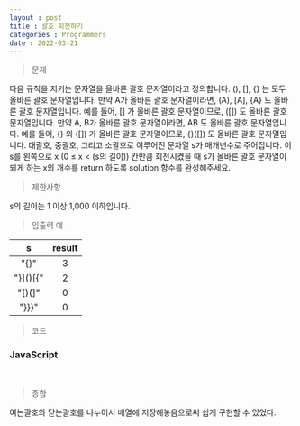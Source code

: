 ```yaml
---
layout : post
title : 괄호 회전하기
categories : Programmers
date : 2022-03-21
---
```

> 문제<br>

다음 규칙을 지키는 문자열을 올바른 괄호 문자열이라고 정의합니다.
(), [], {} 는 모두 올바른 괄호 문자열입니다.
만약 A가 올바른 괄호 문자열이라면, (A), [A], {A} 도 올바른 괄호 문자열입니다.
예를 들어, [] 가 올바른 괄호 문자열이므로, ([]) 도 올바른 괄호 문자열입니다.
만약 A, B가 올바른 괄호 문자열이라면, AB 도 올바른 괄호 문자열입니다.
예를 들어, {} 와 ([]) 가 올바른 괄호 문자열이므로, {}([]) 도 올바른 괄호 문자열입니다.
대괄호, 중괄호, 그리고 소괄호로 이루어진 문자열 s가 매개변수로 주어집니다.
이 s를 왼쪽으로 x (0 ≤ x < (s의 길이)) 칸만큼 회전시켰을 때 s가 올바른 괄호 문자열이 되게 하는 x의 개수를 return 하도록 solution 함수를 완성해주세요.

> 제한사항<br>

s의 길이는 1 이상 1,000 이하입니다.

> 입출력 예<br>

|s|result|
|:--:|:--:|
|"[](){}"|3|
|"}]()[{"|2|
|"[)(]"|0|
|"}}}"|0|

> 코드
### JavaScript

<script src="https://gist.github.com/kwontaehoon/980080ced7f8fc26b19ca9412cd534eb.js"></script>

<br>

> 종합<br>

여는괄호와 닫는괄호를 나누어서 배열에 저장해놓음으로써 쉽게 구현할 수 있었다.